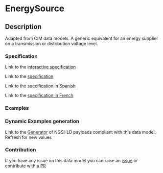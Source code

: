 # EnergySource

## Description 

Adapted from CIM data models. A generic equivalent for an energy supplier on a transmission or distribution voltage level.
### Specification

Link to the [interactive specification](https://swagger.lab.fiware.org/?url=https://smart-data-models.github.io/dataModel.EnergyCIM/EnergySource/swagger.yaml)

Link to the [specification](https://smart-data-models.github.io/dataModel.EnergyCIM/EnergySource/doc/spec.md)

Link to the [specification in Spanish](https://smart-data-models.github.io/dataModel.EnergyCIM/EnergySource/doc/spec_ES.md)

Link to the [specification in French](https://smart-data-models.github.io/dataModel.EnergyCIM/EnergySource/doc/spec_FR.md)
### Examples
### Dynamic Examples generation

Link to the [Generator](https://smartdatamodels.org/extra/ngsi-ld_generator_v0.91.php?schemaUrl=https://raw.githubusercontent.com/smart-data-models/dataModel.EnergyCIM/master/EnergySource/schema.json&email=info@smartdatamodels.org) of NGSI-LD payloads compliant with this data model. Refresh for new values
### Contribution

 If you have any issue on this data model you can raise an [issue](https://github.com/smart-data-models/dataModel.EnergyCIM/issues)  or contribute with a [PR](https://github.com/smart-data-models/dataModel.EnergyCIM/pulls)